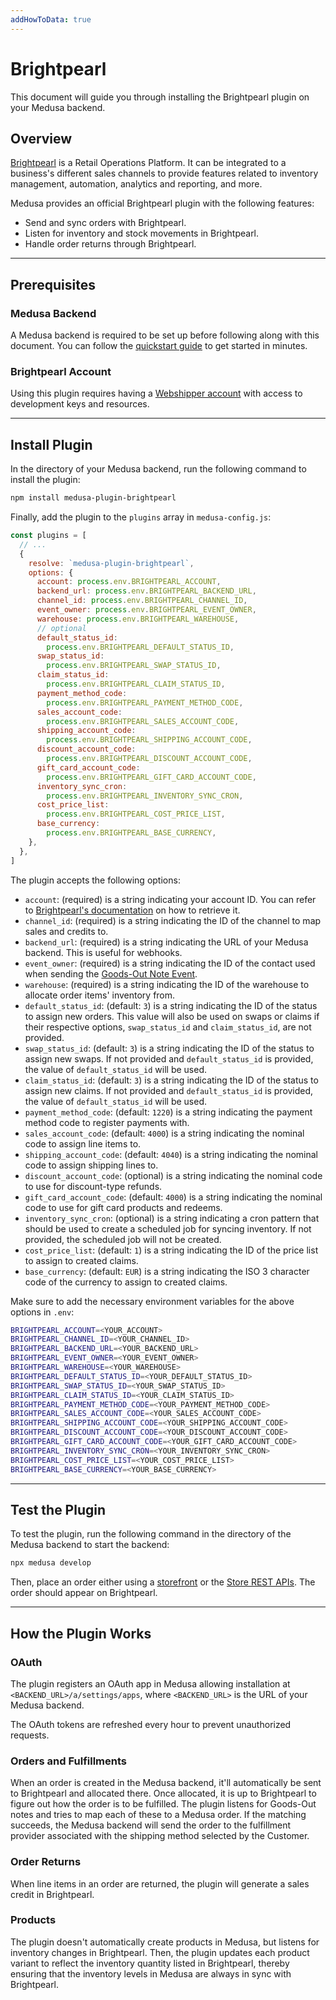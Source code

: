 ```yaml
---
addHowToData: true
---
```


# Brightpearl

This document will guide you through installing the Brightpearl plugin on your Medusa backend.

## Overview

[Brightpearl](https://www.brightpearl.com/) is a Retail Operations Platform. It can be integrated to a business's different sales channels to provide features related to inventory management, automation, analytics and reporting, and more.

Medusa provides an official Brightpearl plugin with the following features:

- Send and sync orders with Brightpearl.
- Listen for inventory and stock movements in Brightpearl.
- Handle order returns through Brightpearl.

---

## Prerequisites

### Medusa Backend

A Medusa backend is required to be set up before following along with this document. You can follow the [quickstart guide](../../create-medusa-app.mdx) to get started in minutes.

### Brightpearl Account

Using this plugin requires having a [Webshipper account](https://www.brightpearl.com/) with access to development keys and resources.

---

## Install Plugin

In the directory of your Medusa backend, run the following command to install the plugin:

```bash npm2yarn
npm install medusa-plugin-brightpearl
```

Finally, add the plugin to the `plugins` array in `medusa-config.js`:

```js title="medusa-config.js"
const plugins = [
  // ...
  {
    resolve: `medusa-plugin-brightpearl`,
    options: {
      account: process.env.BRIGHTPEARL_ACCOUNT,
      backend_url: process.env.BRIGHTPEARL_BACKEND_URL,
      channel_id: process.env.BRIGHTPEARL_CHANNEL_ID,
      event_owner: process.env.BRIGHTPEARL_EVENT_OWNER,
      warehouse: process.env.BRIGHTPEARL_WAREHOUSE,
      // optional
      default_status_id: 
        process.env.BRIGHTPEARL_DEFAULT_STATUS_ID,
      swap_status_id: 
        process.env.BRIGHTPEARL_SWAP_STATUS_ID,
      claim_status_id: 
        process.env.BRIGHTPEARL_CLAIM_STATUS_ID,
      payment_method_code: 
        process.env.BRIGHTPEARL_PAYMENT_METHOD_CODE,
      sales_account_code: 
        process.env.BRIGHTPEARL_SALES_ACCOUNT_CODE,
      shipping_account_code: 
        process.env.BRIGHTPEARL_SHIPPING_ACCOUNT_CODE,
      discount_account_code: 
        process.env.BRIGHTPEARL_DISCOUNT_ACCOUNT_CODE,
      gift_card_account_code: 
        process.env.BRIGHTPEARL_GIFT_CARD_ACCOUNT_CODE,
      inventory_sync_cron: 
        process.env.BRIGHTPEARL_INVENTORY_SYNC_CRON,
      cost_price_list: 
        process.env.BRIGHTPEARL_COST_PRICE_LIST,
      base_currency: 
        process.env.BRIGHTPEARL_BASE_CURRENCY,
    },
  },
]
```

The plugin accepts the following options:

- `account`: (required) is a string indicating your account ID. You can refer to [Brightpearl's documentation](https://help.brightpearl.com/s/article/360028541892#:~:text=Your%20account%20ID%20can%20be,your%20email%20address%20and%20password.) on how to retrieve it.
- `channel_id`: (required) is a string indicating the ID of the channel to map sales and credits to.
- `backend_url`: (required) is a string indicating the URL of your Medusa backend. This is useful for webhooks.
- `event_owner`: (required) is a string indicating the ID of the contact used when sending the [Goods-Out Note Event](https://api-docs.brightpearl.com/warehouse/goods-out-note%20event/post.html).
- `warehouse`: (required) is a string indicating the ID of the warehouse to allocate order items' inventory from.
- `default_status_id`: (default: `3`) is a string indicating  the ID of the status to assign new orders. This value will also be used on swaps or claims if their respective options, `swap_status_id` and `claim_status_id`, are not provided.
- `swap_status_id`: (default: `3`) is a string indicating  the ID of the status to assign new swaps. If not provided and `default_status_id` is provided, the value of `default_status_id` will be used.
- `claim_status_id`: (default: `3`) is a string indicating  the ID of the status to assign new claims. If not provided and `default_status_id` is provided, the value of `default_status_id` will be used.
- `payment_method_code`: (default: `1220`) is a string indicating the payment method code to register payments with.
- `sales_account_code`: (default: `4000`) is a string indicating the nominal code to assign line items to.
- `shipping_account_code`: (default: `4040`) is a string indicating the nominal code to assign shipping lines to.
- `discount_account_code`: (optional) is a string indicating the nominal code to use for discount-type refunds.
- `gift_card_account_code`: (default: `4000`) is a string indicating the nominal code to use for gift card products and redeems.
- `inventory_sync_cron`: (optional) is a string indicating a cron pattern that should be used to create a scheduled job for syncing inventory. If not provided, the scheduled job will not be created.
- `cost_price_list`: (default: `1`) is a string indicating the ID of the price list to assign to created claims.
- `base_currency`: (default: `EUR`) is a string indicating the ISO 3 character code of the currency to assign to created claims.

Make sure to add the necessary environment variables for the above options in `.env`:

```bash
BRIGHTPEARL_ACCOUNT=<YOUR_ACCOUNT>
BRIGHTPEARL_CHANNEL_ID=<YOUR_CHANNEL_ID>
BRIGHTPEARL_BACKEND_URL=<YOUR_BACKEND_URL>
BRIGHTPEARL_EVENT_OWNER=<YOUR_EVENT_OWNER>
BRIGHTPEARL_WAREHOUSE=<YOUR_WAREHOUSE>
BRIGHTPEARL_DEFAULT_STATUS_ID=<YOUR_DEFAULT_STATUS_ID>
BRIGHTPEARL_SWAP_STATUS_ID=<YOUR_SWAP_STATUS_ID>
BRIGHTPEARL_CLAIM_STATUS_ID=<YOUR_CLAIM_STATUS_ID>
BRIGHTPEARL_PAYMENT_METHOD_CODE=<YOUR_PAYMENT_METHOD_CODE>
BRIGHTPEARL_SALES_ACCOUNT_CODE=<YOUR_SALES_ACCOUNT_CODE>
BRIGHTPEARL_SHIPPING_ACCOUNT_CODE=<YOUR_SHIPPING_ACCOUNT_CODE>
BRIGHTPEARL_DISCOUNT_ACCOUNT_CODE=<YOUR_DISCOUNT_ACCOUNT_CODE>
BRIGHTPEARL_GIFT_CARD_ACCOUNT_CODE=<YOUR_GIFT_CARD_ACCOUNT_CODE>
BRIGHTPEARL_INVENTORY_SYNC_CRON=<YOUR_INVENTORY_SYNC_CRON>
BRIGHTPEARL_COST_PRICE_LIST=<YOUR_COST_PRICE_LIST>
BRIGHTPEARL_BASE_CURRENCY=<YOUR_BASE_CURRENCY>
```

---

## Test the Plugin

To test the plugin, run the following command in the directory of the Medusa backend to start the backend:

```bash
npx medusa develop
```

Then, place an order either using a [storefront](../../starters/nextjs-medusa-starter.mdx) or the [Store REST APIs](https://docs.medusajs.com/api/store). The order should appear on Brightpearl.

---

## How the Plugin Works

### OAuth

The plugin registers an OAuth app in Medusa allowing installation at `<BACKEND_URL>/a/settings/apps`, where `<BACKEND_URL>` is the URL of your Medusa backend.

The OAuth tokens are refreshed every hour to prevent unauthorized requests.

### Orders and Fulfillments

When an order is created in the Medusa backend, it'll automatically be sent to Brightpearl and allocated there. Once allocated, it is up to Brightpearl to figure out how the order is to be fulfilled. The plugin listens for Goods-Out notes and tries to map each of these to a Medusa order. If the matching succeeds, the Medusa backend will send the order to the fulfillment provider associated with the shipping method selected by the Customer.

### Order Returns

When line items in an order are returned, the plugin will generate a sales credit in Brightpearl.

### Products

The plugin doesn't automatically create products in Medusa, but listens for inventory changes in Brightpearl. Then, the plugin updates each product variant to reflect the inventory quantity listed in Brightpearl, thereby ensuring that the inventory levels in Medusa are always in sync with Brightpearl.
